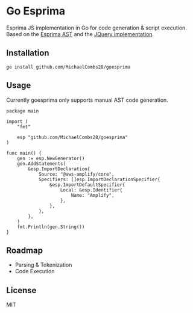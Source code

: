 # Go Esprima

Esprima JS implementation in Go for code generation & script execution. Based on the [Esprima AST](https://esprima.org/) and
the [JQuery implementation](https://github.com/jquery/esprima/).

## Installation

```
go install github.com/MichaelCombs28/goesprima
```

## Usage

Currently goesprima only supports manual AST code generation.

```
package main

import (
	"fmt"

	esp "github.com/MichaelCombs28/goesprima"
)

func main() {
	gen := esp.NewGenerator()
	gen.AddStatements(
		&esp.ImportDeclaration{
			Source: "@aws-amplify/core",
			Specifiers: []esp.ImportDeclarationSpecifier{
				&esp.ImportDefaultSpecifier{
					Local: &esp.Identifier{
						Name: "Amplify",
					},
				},
			},
		},
	)
	fmt.Println(gen.String())
}
```

## Roadmap

- Parsing & Tokenization
- Code Execution

## License

MIT
